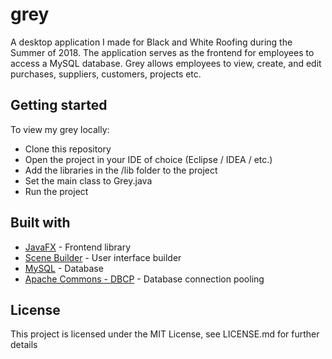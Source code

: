 # grey

A desktop application I made for Black and White Roofing during the Summer of 2018. The application serves as the frontend for employees to access a MySQL database. Grey allows employees to view, create, and edit purchases, suppliers, customers, projects etc.

## Getting started

To view my grey locally:

-   Clone this repository
-   Open the project in your IDE of choice (Eclipse / IDEA / etc.)
-   Add the libraries in the /lib folder to the project
-   Set the main class to Grey.java
-   Run the project

## Built with

-   [JavaFX](https://www.oracle.com/technetwork/java/javase/overview/javafx-overview-2158620.html) - Frontend library
-   [Scene Builder](https://gluonhq.com/products/scene-builder/) - User interface builder
-   [MySQL](https://www.mysql.com/) - Database
-   [Apache Commons - DBCP](https://commons.apache.org/proper/commons-dbcp/) - Database connection pooling

## License

This project is licensed under the MIT License, see LICENSE.md for further details
